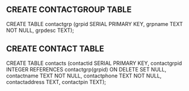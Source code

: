 CREATE CONTACTGROUP TABLE
---------------------------
CREATE TABLE contactgrp (grpid SERIAL PRIMARY KEY, grpname TEXT NOT NULL, grpdesc TEXT);

CREATE CONTACT TABLE
--------------------------
CREATE TABLE contacts (contactid SERIAL PRIMARY KEY, contactgrpid INTEGER REFERENCES contactgrp(grpid) ON DELETE SET NULL, contactname TEXT NOT NULL, contactphone TEXT NOT NULL, contactaddress TEXT, contactpin TEXT);
